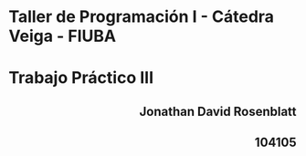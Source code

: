 # Taller de Programación I - Cátedra Veiga - FIUBA
# Trabajo Práctico III 

<h2 align="right">Jonathan David Rosenblatt</h2>
<h2 align="right">104105</h2>
